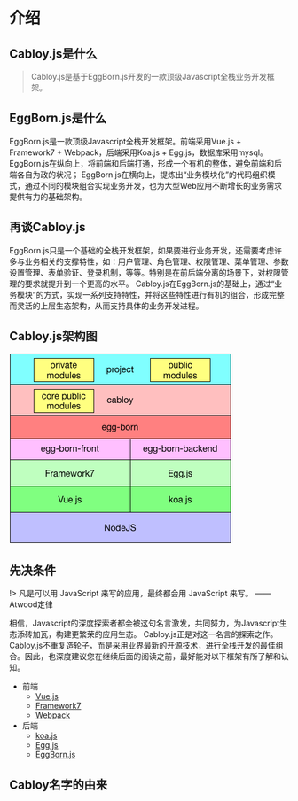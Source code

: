 # 介绍

## Cabloy.js是什么
> Cabloy.js是基于EggBorn.js开发的一款顶级Javascript全栈业务开发框架。

## EggBorn.js是什么
EggBorn.js是一款顶级Javascript全栈开发框架。前端采用Vue.js + Framework7 + Webpack，后端采用Koa.js + Egg.js，数据库采用mysql。
EggBorn.js在纵向上，将前端和后端打通，形成一个有机的整体，避免前端和后端各自为政的状况；
EggBorn.js在横向上，提炼出“业务模块化”的代码组织模式，通过不同的模块组合实现业务开发，也为大型Web应用不断增长的业务需求提供有力的基础架构。

## 再谈Cabloy.js
EggBorn.js只是一个基础的全栈开发框架，如果要进行业务开发，还需要考虑许多与业务相关的支撑特性，如：用户管理、角色管理、权限管理、菜单管理、参数设置管理、表单验证、登录机制，等等。特别是在前后端分离的场景下，对权限管理的要求就提升到一个更高的水平。
Cabloy.js在EggBorn.js的基础上，通过“业务模块”的方式，实现一系列支持特性，并将这些特性进行有机的组合，形成完整而灵活的上层生态架构，从而支持具体的业务开发进程。

## Cabloy.js架构图

![](./assets/images/cabloy.png)

## 先决条件

!> 凡是可以用 JavaScript 来写的应用，最终都会用 JavaScript 来写。 ——Atwood定律

相信，Javascript的深度探索者都会被这句名言激发，共同努力，为Javascript生态添砖加瓦，构建更繁荣的应用生态。
Cabloy.js正是对这一名言的探索之作。Cabloy.js不重复造轮子，而是采用业界最新的开源技术，进行全栈开发的最佳组合。因此，也深度建议您在继续后面的阅读之前，最好能对以下框架有所了解和认知。

- 前端
   - [Vue.js](https://vuejs.org)
   - [Framework7](http://framework7.io)
   - [Webpack](http://framework7.io)
- 后端
   - [koa.js](https://koajs.com)
   - [Egg.js](https://eggjs.org)
   - [EggBorn.js](/zh-cn/eggborn/basic/)

## Cabloy名字的由来


